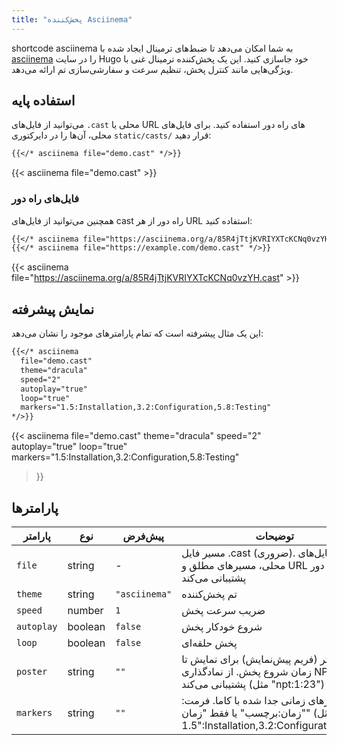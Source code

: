 ```yaml
---
title: "پخش‌کننده Asciinema"
---
```


shortcode asciinema به شما امکان می‌دهد تا ضبط‌های ترمینال ایجاد شده با [asciinema](https://asciinema.org/) را در سایت Hugo خود جاسازی کنید. این یک پخش‌کننده ترمینال غنی با ویژگی‌هایی مانند کنترل پخش، تنظیم سرعت و سفارشی‌سازی تم ارائه می‌دهد.

## استفاده پایه

می‌توانید از فایل‌های `.cast` محلی یا URL های راه دور استفاده کنید. برای فایل‌های محلی، آن‌ها را در دایرکتوری `static/casts/` قرار دهید:

```markdown
{{</* asciinema file="demo.cast" */>}}
```

{{< asciinema file="demo.cast" >}}

### فایل‌های راه دور

همچنین می‌توانید از فایل‌های cast راه دور از هر URL استفاده کنید:

```markdown
{{</* asciinema file="https://asciinema.org/a/85R4jTtjKVRIYXTcKCNq0vzYH.cast" */>}}
{{</* asciinema file="https://example.com/demo.cast" */>}}
```

{{< asciinema file="https://asciinema.org/a/85R4jTtjKVRIYXTcKCNq0vzYH.cast" >}}


## نمایش پیشرفته

این یک مثال پیشرفته است که تمام پارامترهای موجود را نشان می‌دهد:

```markdown
{{</* asciinema 
  file="demo.cast"
  theme="dracula"
  speed="2"
  autoplay="true"
  loop="true"
  markers="1.5:Installation,3.2:Configuration,5.8:Testing"
*/>}}
```

{{< asciinema 
  file="demo.cast"
  theme="dracula"
  speed="2"
  autoplay="true"
  loop="true"
  markers="1.5:Installation,3.2:Configuration,5.8:Testing"
>}}

## پارامترها

| پارامتر | نوع | پیش‌فرض | توضیحات |
|---------|-----|---------|---------|
| `file` | string | - | مسیر فایل .cast (ضروری). از فایل‌های محلی، مسیرهای مطلق و URL های راه دور پشتیبانی می‌کند |
| `theme` | string | `"asciinema"` | تم پخش‌کننده |
| `speed` | number | `1` | ضریب سرعت پخش |
| `autoplay` | boolean | `false` | شروع خودکار پخش |
| `loop` | boolean | `false` | پخش حلقه‌ای |
| `poster` | string | `""` | پوستر (فریم پیش‌نمایش) برای نمایش تا زمان شروع پخش. از نمادگذاری NPT پشتیبانی می‌کند (مثل "npt:1:23") |
| `markers` | string | `""` | نشانگرهای زمانی جدا شده با کاما. فرمت: "زمان:برچسب" یا فقط "زمان" (مثل "1.5:Installation,3.2:Configuration,5.8") |
